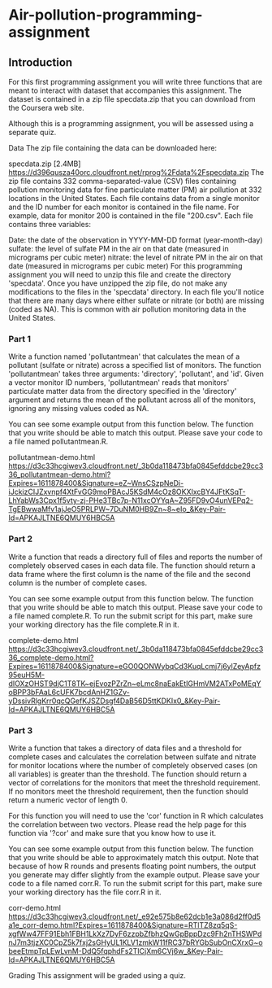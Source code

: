 # Air-pollution-programming-assignment

## Introduction
For this first programming assignment you will write three functions that are meant to interact with dataset that accompanies this assignment. The dataset is contained in a zip file specdata.zip that you can download from the Coursera web site. 

Although this is a programming assignment, you will be assessed using a separate quiz.

Data
The zip file containing the data can be downloaded here:

specdata.zip [2.4MB] https://d396qusza40orc.cloudfront.net/rprog%2Fdata%2Fspecdata.zip
The zip file contains 332 comma-separated-value (CSV) files containing pollution monitoring data for fine particulate matter (PM) air pollution at 332 locations in the United States. Each file contains data from a single monitor and the ID number for each monitor is contained in the file name. For example, data for monitor 200 is contained in the file "200.csv". Each file contains three variables:

Date: the date of the observation in YYYY-MM-DD format (year-month-day)
sulfate: the level of sulfate PM in the air on that date (measured in micrograms per cubic meter)
nitrate: the level of nitrate PM in the air on that date (measured in micrograms per cubic meter)
For this programming assignment you will need to unzip this file and create the directory 'specdata'. Once you have unzipped the zip file, do not make any modifications to the files in the 'specdata' directory. In each file you'll notice that there are many days where either sulfate or nitrate (or both) are missing (coded as NA). This is common with air pollution monitoring data in the United States.

### Part 1
Write a function named 'pollutantmean' that calculates the mean of a pollutant (sulfate or nitrate) across a specified list of monitors. The function 'pollutantmean' takes three arguments: 'directory', 'pollutant', and 'id'. Given a vector monitor ID numbers, 'pollutantmean' reads that monitors' particulate matter data from the directory specified in the 'directory' argument and returns the mean of the pollutant across all of the monitors, ignoring any missing values coded as NA. 


You can see some example output from this function below. The function that you write should be able to match this output. Please save your code to a file named pollutantmean.R.

pollutantmean-demo.html
https://d3c33hcgiwev3.cloudfront.net/_3b0da118473bfa0845efddcbe29cc336_pollutantmean-demo.html?Expires=1611878400&Signature=eZ~WnsCSzpNeDi-iJckizCIJZxvnpf4XtFvGG9moPBAcJ5KSdM4cOz8OKXIxcBY4JFtKSqT-LhYabWs3Cpx1f5vty-zj-PHe3TBc7p-N11xcOYYqA~Z95FD9vO4unVEPq2-TgEBwwaMfv1ajJeO5PRLPW~7DuNM0HB9Zn~8~eIo_&Key-Pair-Id=APKAJLTNE6QMUY6HBC5A


### Part 2
Write a function that reads a directory full of files and reports the number of completely observed cases in each data file. The function should return a data frame where the first column is the name of the file and the second column is the number of complete cases. 


You can see some example output from this function below. The function that you write should be able to match this output. Please save your code to a file named complete.R. To run the submit script for this part, make sure your working directory has the file complete.R in it.

complete-demo.html
https://d3c33hcgiwev3.cloudfront.net/_3b0da118473bfa0845efddcbe29cc336_complete-demo.html?Expires=1611878400&Signature=eGO0QONWybqCd3KuqLcmj7j6ylZeyApfz95euH5M-dIOXzOHST9djC1T8TK~ejEvozPZrZn~eLmc8naEakEtIGHmVM2ATxPoMEqYoBPP3bFAaL6cUFK7bcdAnHZ1GZv-yDssivRlgKrr0qcQGefKJSZDsgf4DaB56D5ttKDKIx0_&Key-Pair-Id=APKAJLTNE6QMUY6HBC5A



### Part 3
Write a function that takes a directory of data files and a threshold for complete cases and calculates the correlation between sulfate and nitrate for monitor locations where the number of completely observed cases (on all variables) is greater than the threshold. The function should return a vector of correlations for the monitors that meet the threshold requirement. If no monitors meet the threshold requirement, then the function should return a numeric vector of length 0. 


For this function you will need to use the 'cor' function in R which calculates the correlation between two vectors. Please read the help page for this function via '?cor' and make sure that you know how to use it.

You can see some example output from this function below. The function that you write should be able to approximately match this output. Note that because of how R rounds and presents floating point numbers, the output you generate may differ slightly from the example output. Please save your code to a file named corr.R. To run the submit script for this part, make sure your working directory has the file corr.R in it.

corr-demo.html
https://d3c33hcgiwev3.cloudfront.net/_e92e575b8e62dcb1e3a086d2ff0d5a1e_corr-demo.html?Expires=1611878400&Signature=RTlTZ8zq5qS-xgfWw47FF91Ebh1FBH1LkXz7DyF6zzpbZfbhzQwGpBppDzc9Fh2nTHSWPdnJ7m3tjzXC0CpZ5k7fxj2sGHyUL1KLV1zmkW11fRC37bRYGbSubOnCXrxG~obeeEtmpTpLEwLvnM-DdQ5fqphdFs2TICjXm6CVj6w_&Key-Pair-Id=APKAJLTNE6QMUY6HBC5A

Grading
This assignment will be graded using a quiz.

